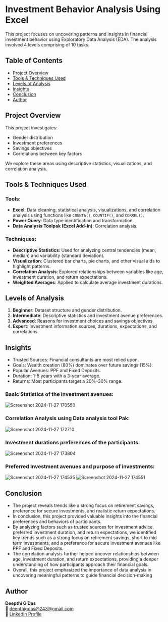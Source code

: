 # Investment Behavior Analysis Using Excel

This project focuses on uncovering patterns and insights in financial investment behavior using Exploratory Data Analysis (EDA). The analysis involved 4 levels comprising of 10 tasks. 

## Table of Contents
- [Project Overview](#project-overview)
- [Tools & Techniques Used](#tools--techniques-used)
- [Levels of Analysis](#levels-of-analysis)
- [Insights](#insights)
- [Conclusion](#conclusion)
- [Author](#author)

## Project Overview
This project investigates:
- Gender distribution
- Investment preferences
- Savings objectives
- Correlations between key factors

We explore these areas using descriptive statistics, visualizations, and correlation analysis.

## Tools & Techniques Used

### Tools:
- **Excel**: Data cleaning, statistical analysis, visualizations, and correlation analysis using functions like `COUNTA()`, `COUNTIF()`, and `CORREL()`.
- **Power Query**: Data type identification and transformation.
- **Data Analysis Toolpak (Excel Add-In)**: Correlation analysis.

### Techniques:
- **Descriptive Statistics**: Used for analyzing central tendencies (mean, median) and variability (standard deviation).
- **Visualization**: Clustered bar charts, pie charts, and other visual aids to highlight patterns.
- **Correlation Analysis**: Explored relationships between variables like age, investment duration, and return expectations.
- **Weighted Averages**: Applied to calculate average investment durations.


## Levels of Analysis
1. **Beginner**: Dataset structure and gender distribution.
2. **Intermediate**: Descriptive statistics and investment avenue preferences.
3. **Advanced**: Reasons for investment choices and savings objectives.
4. **Expert**: Investment information sources, durations, expectations, and correlations.

## Insights
- Trusted Sources: Financial consultants are most relied upon.
- Goals: Wealth creation (80%) dominates over future savings (15%).
- Popular Avenues: PPF and Fixed Deposits.
- Duration: 1-5 years with a 3-year average.
- Returns: Most participants target a 20%-30% range.

### Basic Statistics of the investment avenues:
  ![Screenshot 2024-11-27 170550](https://github.com/user-attachments/assets/3fc436b6-d386-4b00-be6d-1b03ea007964)

### Correlation Analysis using Data analysis tool Pak:
  ![Screenshot 2024-11-27 172710](https://github.com/user-attachments/assets/fbf228ad-329e-4552-9f77-a2a930cc4046)

### Investment durations preferences of the participants:
  ![Screenshot 2024-11-27 173804](https://github.com/user-attachments/assets/a59025ac-c6b1-4291-9eba-e61d3d069293)

### Preferred Investment avenues and purpose of investments:
![Screenshot 2024-11-27 174535](https://github.com/user-attachments/assets/60ca5703-36d5-4c90-add9-b6fbc4207de6)
![Screenshot 2024-11-27 174551](https://github.com/user-attachments/assets/f55322b6-6158-41ba-a553-5d9230847eab)

## Conclusion
- The project reveals trends like a strong focus on retirement savings, preference for secure investments, and realistic return expectations.
- In conclusion, this project provided valuable insights into the financial preferences and behaviors of 
participants. 
- By analyzing factors such as trusted sources for investment advice, preferred investment duration, and 
return expectations, we identified key trends such as a strong focus on retirement savings, short to mid
term investments, and a preference for secure investment avenues like PPF and Fixed Deposits. 
- The correlation analysis further helped uncover relationships between age, investment duration, and 
return expectations, providing a deeper understanding of how participants approach their financial goals. 
- Overall, this project emphasized the importance of data analysis in uncovering meaningful patterns to 
guide financial decision-making

## Author
**Deepthi G Das**  
📧 [deepthigdas@243@gmail.com](mailto:deepthigdas@243@gmail.com)  
🔗 [LinkedIn Profile](https://www.linkedin.com/in/deepthi-g-das)


